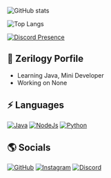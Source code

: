 ![GitHub stats](https://github-readme-stats.vercel.app/api?username=Zerilogy&count_private=true&show_icons=true&theme=tokyonight)

![Top Langs](https://github-readme-stats.vercel.app/api/top-langs/?username=D2SIADO&theme=tokyonight&langs_count=8)

[![Discord Presence](https://lanyard.cnrad.dev/api/786619260390342708)](https://discord.com/users/786619260390342708)

## 📜 Zerilogy Porfile

- Learning Java, Mini Developer
- Working on None

## ⚡ Languages

[![Java](https://img.shields.io/badge/Java-ff8000?style=for-the-badge&logo=java&logoColor=white)](https://www.java.com/)
[![NodeJs](https://img.shields.io/badge/JavaScript-00ff5e?style=for-the-badge&logo=javascript&logoColor=white)](https://nodejs.org/)
[![Python](https://img.shields.io/badge/Python-00ffe5?style=for-the-badge&logo=python&logoColor=white)](https://www.python.org/)

## 🌎 Socials

[![GitHub](https://img.shields.io/badge/Github-100000?style=for-the-badge&logo=github&logoColor=white)](https://github.com/Godziado)
[![Instagram](https://img.shields.io/badge/Instagram-ff00d9?style=for-the-badge&logo=instagram&logoColor=white)](https://www.instagram.com/_ede.sal/)
[![Discord](https://img.shields.io/badge/Discord-4c00ff?style=for-the-badge&logo=discord&logoColor=white)](https://discordapp.com/users/786619260390342708/)
